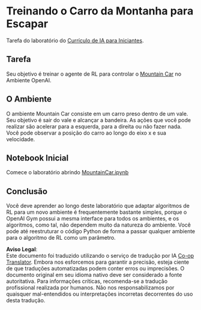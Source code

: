 <!--
CO_OP_TRANSLATOR_METADATA:
{
  "original_hash": "7bd8dc72040e98e35e7225e34058cd4e",
  "translation_date": "2025-08-26T10:17:19+00:00",
  "source_file": "lessons/6-Other/22-DeepRL/lab/README.md",
  "language_code": "br"
}
-->
# Treinando o Carro da Montanha para Escapar

Tarefa do laboratório do [Currículo de IA para Iniciantes](https://github.com/microsoft/ai-for-beginners).

## Tarefa

Seu objetivo é treinar o agente de RL para controlar o [Mountain Car](https://www.gymlibrary.ml/environments/classic_control/mountain_car/) no Ambiente OpenAI.

## O Ambiente

O ambiente Mountain Car consiste em um carro preso dentro de um vale. Seu objetivo é sair do vale e alcançar a bandeira. As ações que você pode realizar são acelerar para a esquerda, para a direita ou não fazer nada. Você pode observar a posição do carro ao longo do eixo x e sua velocidade.

## Notebook Inicial

Comece o laboratório abrindo [MountainCar.ipynb](../../../../../../lessons/6-Other/22-DeepRL/lab/MountainCar.ipynb)

## Conclusão

Você deve aprender ao longo deste laboratório que adaptar algoritmos de RL para um novo ambiente é frequentemente bastante simples, porque o OpenAI Gym possui a mesma interface para todos os ambientes, e os algoritmos, como tal, não dependem muito da natureza do ambiente. Você pode até reestruturar o código Python de forma a passar qualquer ambiente para o algoritmo de RL como um parâmetro.

**Aviso Legal**:  
Este documento foi traduzido utilizando o serviço de tradução por IA [Co-op Translator](https://github.com/Azure/co-op-translator). Embora nos esforcemos para garantir a precisão, esteja ciente de que traduções automatizadas podem conter erros ou imprecisões. O documento original em seu idioma nativo deve ser considerado a fonte autoritativa. Para informações críticas, recomenda-se a tradução profissional realizada por humanos. Não nos responsabilizamos por quaisquer mal-entendidos ou interpretações incorretas decorrentes do uso desta tradução.